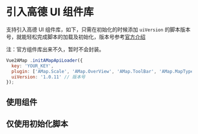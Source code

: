 # 引入高德 UI 组件库

支持引入高德 UI 组件库，如下，只需在初始化的时候添加 `uiVersion` 的脚本版本号，就能轻松完成脚本的加载及初始化，版本号参考[官方介绍](http://lbs.amap.com/api/javascript-api/guide/amap-ui/intro)

  注：官方组件库出来不久，暂时不会封装。

```javascript
Vue2AMap .initAMapApiLoader({
  key: 'YOUR_KEY',
  plugin: ['AMap.Scale', 'AMap.OverView', 'AMap.ToolBar', 'AMap.MapType',...],
  uiVersion: '1.0.11' // 版本号
});
```

## 使用组件
<vuep template="#example"></vuep>

## 仅使用初始化脚本
<vuep template="#example2"></vuep>

<script v-pre type="text/x-template" id="example">

  <template>
    <div class="amap-page-container">
      <el-amap vid="amapDemo"  :center="center" :map-manager="amapManager" :zoom="zoom" :events="events" class="amap-demo">
      </el-amap>
    </div>
  </template>

  <style>
    .amap-demo {
      height: 300px;
    }
  </style>
  <script>
    // NPM 方式
    // import { AMapManager } from 'vue-amap';
    // CDN 方式
    let amapManager = new Vue2AMap .AMapManager();
    module.exports = {
      data: function() {
        return {
          zoom: 12,
          center: [121.59996, 31.197646],
          amapManager,
          events: {
            init(map) {
              AMapUI.loadUI(['overlay/SimpleMarker'], function(SimpleMarker) {
                const marker = new SimpleMarker({
                  iconLabel: 'A',
                  iconStyle: 'red',
                  map: map,
                  position: map.getCenter()
                });
              });
            }
          }
        };
      }
    };
  </script>

</script>


<script v-pre type="text/x-template" id="example2">
  <template>
    <div id="amap-demo1" class="amap-demo">
    </div>
  </template>
  <style>
    #amap-demo1 {
      height: 300px;
    }
  </style>
  <script>
    // NPM 方式
    // import { lazyAMapApiLoaderInstance } from 'vue-amap';
    // CDN 方式
    const loadPromise = window.Vue2AMap .lazyAMapApiLoaderInstance.load()
    module.exports = {
      mounted() {
        loadPromise.then(() => {
          console.log('-----')
          this.map = new AMap.Map('amap-demo1', {
            center: [121.59996, 31.197646],
            zoom: 12
          })
          AMapUI.loadUI(['overlay/SimpleMarker'], (SimpleMarker) => {
            const marker = new SimpleMarker({
              iconLabel: 'A',
              iconStyle: 'red',
              map: this.map,
              position: this.map.getCenter()
            });
          });
        })
      }
    };
  </script>

</script>
